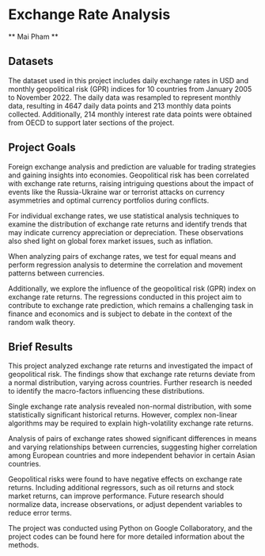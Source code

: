 # Exchange Rate Analysis
** Mai Pham **
## Datasets
The dataset used in this project includes daily exchange rates in USD and monthly geopolitical risk (GPR) indices for 10 countries from January 2005 to November 2022. The daily data was resampled to represent monthly data, resulting in 4647 daily data points and 213 monthly data points collected. Additionally, 214 monthly interest rate data points were obtained from OECD to support later sections of the project.

## Project Goals
Foreign exchange analysis and prediction are valuable for trading strategies and gaining insights into economies. Geopolitical risk has been correlated with exchange rate returns, raising intriguing questions about the impact of events like the Russia-Ukraine war or terrorist attacks on currency asymmetries and optimal currency portfolios during conflicts.

For individual exchange rates, we use statistical analysis techniques to examine the distribution of exchange rate returns and identify trends that may indicate currency appreciation or depreciation. These observations also shed light on global forex market issues, such as inflation.

When analyzing pairs of exchange rates, we test for equal means and perform regression analysis to determine the correlation and movement patterns between currencies.

Additionally, we explore the influence of the geopolitical risk (GPR) index on exchange rate returns. The regressions conducted in this project aim to contribute to exchange rate prediction, which remains a challenging task in finance and economics and is subject to debate in the context of the random walk theory.

## Brief Results
This project analyzed exchange rate returns and investigated the impact of geopolitical risk. The findings show that exchange rate returns deviate from a normal distribution, varying across countries. Further research is needed to identify the macro-factors influencing these distributions.

Single exchange rate analysis revealed non-normal distribution, with some statistically significant historical returns. However, complex non-linear algorithms may be required to explain high-volatility exchange rate returns.

Analysis of pairs of exchange rates showed significant differences in means and varying relationships between currencies, suggesting higher correlation among European countries and more independent behavior in certain Asian countries.

Geopolitical risks were found to have negative effects on exchange rate returns. Including additional regressors, such as oil returns and stock market returns, can improve performance. Future research should normalize data, increase observations, or adjust dependent variables to reduce error terms.

The project was conducted using Python on Google Collaboratory, and the project codes can be found here for more detailed information about the methods.